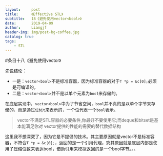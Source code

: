 ```yaml
---
layout:     post                  
title:      《Effective STL》         
subtitle:   18《避免使用vector<bool>》
date:       2019-04-09          
author:     Liangjf                  
header-img: img/post-bg-coffee.jpg
catalog: true                      
tags:                       
    - STL
---
```


#条目十八《避免使用vector<bool>》

先说结论：

- 一是：`vector<bool>`不是标准容器，因为标准容器的对于`T *p = &c[0];`必须是可编译的。
- 二是：`vector<bool>`并不是以单个元素为`bool`来存储的。

在底层实现中，`vector<bool>`中为了节省空间，`bool`并不真的是以单个字节来存储的，而是通过`位bit`来表示的，一个位代表一个`bool`表示。

>vector<bool>不满足STL容器的必要条件,你最好不要使用它;而deque<bool>和bitset是基本能满足你对
vector<bool>提供的性能的需要的替代数据结构

这里我不想深究了，因为它是不提倡的技术。其主要原因就是vector不是标准容器，不符合`T *p = &c[0];`，返回的是一个引用代理，究其原因就是底层内部是使用了压缩位数来表达bool，借助引用来模拟返回的是一个bool字节。。。